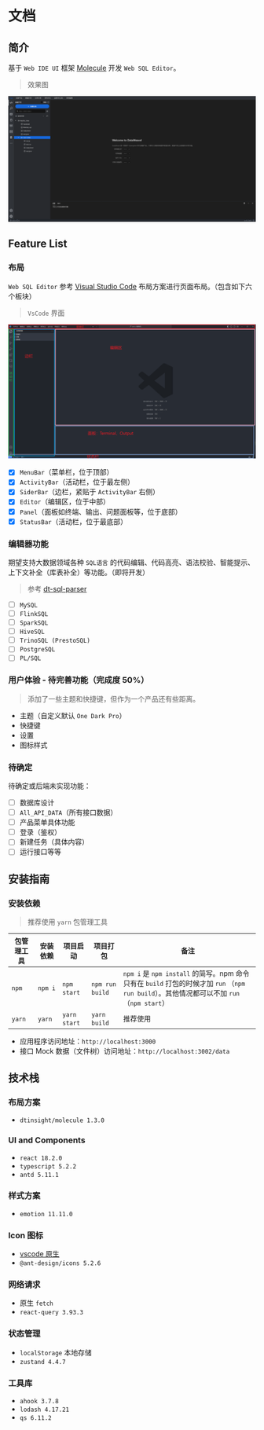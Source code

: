 # 文档

## 简介

基于 `Web IDE UI` 框架 [Molecule](https://github.com/DTStack/molecule) 开发 `Web SQL Editor`。

> 效果图

![Alt text](dt_page.png)

## Feature List

### 布局

`Web SQL Editor` 参考 [Visual Studio Code](https://github.com/microsoft/vscode) 布局方案进行页面布局。（包含如下六个板块）

> `VsCode` 界面

![Alt text](vscode_page.png)

- [x] `MenuBar`（菜单栏，位于顶部）
- [x] `ActivityBar`（活动栏，位于最左侧）
- [x] `SiderBar`（边栏，紧贴于 `ActivityBar` 右侧）
- [x] `Editor`（编辑区，位于中部）
- [x] `Panel`（面板如终端、输出、问题面板等，位于底部）
- [x] `StatusBar`（活动栏，位于最底部）

### 编辑器功能

期望支持大数据领域各种 `SQL语言` 的代码编辑、代码高亮、语法校验、智能提示、上下文补全（库表补全）等功能。（即将开发）

> 参考 [dt-sql-parser](https://github.com/DTStack/dt-sql-parser)

- [ ] `MySQL`
- [ ] `FlinkSQL`
- [ ] `SparkSQL`
- [ ] `HiveSQL`
- [ ] `TrinoSQL (PrestoSQL)`
- [ ] `PostgreSQL`
- [ ] `PL/SQL`

### 用户体验 - 待完善功能（完成度 50%）

> 添加了一些主题和快捷键，但作为一个产品还有些距离。

- 主题（自定义默认 `One Dark Pro`）
- 快捷键
- 设置
- 图标样式

### 待确定

待确定或后端未实现功能：

- [ ] 数据库设计
- [ ] `All_API_DATA`（所有接口数据）
- [ ] 产品菜单具体功能
- [ ] 登录（鉴权）
- [ ] 新建任务（具体内容）
- [ ] 运行接口等等

## 安装指南

### 安装依赖

> 推荐使用 `yarn` 包管理工具

| 包管理工具 | 安装依赖 | 项目启动     | 项目打包        | 备注                                                                                                                                      |
| ---------- | -------- | ------------ | --------------- | ----------------------------------------------------------------------------------------------------------------------------------------- |
| `npm`      | `npm i`  | `npm start`  | `npm run build` | `npm i` 是 `npm install` 的简写。npm 命令只有在 `build` 打包的时候才加 `run` （`npm run build`）。其他情况都可以不加 `run`（`npm start`） |
| `yarn`     | `yarn`   | `yarn start` | `yarn build`    | 推荐使用                                                                                                                                  |

- 应用程序访问地址：`http://localhost:3000`
- 接口 Mock 数据（文件树）访问地址：`http://localhost:3002/data`

## 技术栈

### 布局方案

- `dtinsight/molecule 1.3.0`

### UI and Components

- `react 18.2.0`
- `typescript 5.2.2`
- `antd 5.11.1`

### 样式方案

- `emotion 11.11.0`

### Icon 图标

- [vscode 原生](https://microsoft.github.io/vscode-codicons/dist/codicon.html)
- `@ant-design/icons 5.2.6`

### 网络请求

- 原生 `fetch`
- `react-query 3.93.3`

### 状态管理

- `localStorage` 本地存储
- `zustand 4.4.7`

### 工具库

- `ahook 3.7.8`
- `lodash 4.17.21`
- `qs 6.11.2`
